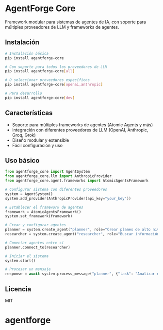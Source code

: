 # AgentForge Core

Framework modular para sistemas de agentes de IA, con soporte para múltiples proveedores de LLM y frameworks de agentes.

## Instalación

```bash
# Instalación básica
pip install agentforge-core

# Con soporte para todos los proveedores de LLM
pip install agentforge-core[all]

# O seleccionar proveedores específicos
pip install agentforge-core[openai,anthropic]

# Para desarrollo
pip install agentforge-core[dev]
```

## Características

- Soporte para múltiples frameworks de agentes (Atomic Agents y más)
- Integración con diferentes proveedores de LLM (OpenAI, Anthropic, Groq, Grok)
- Diseño modular y extensible
- Fácil configuración y uso

## Uso básico

```python
from agentforge_core import AgentSystem
from agentforge_core.llm import AnthropicProvider
from agentforge_core.agent.frameworks import AtomicAgentsFramework

# Configurar sistema con diferentes proveedores
system = AgentSystem()
system.add_provider(AnthropicProvider(api_key="your_key"))

# Establecer el framework de agentes
framework = AtomicAgentsFramework()
system.set_framework(framework)

# Crear y configurar agentes
planner = system.create_agent("planner", role="Crear planes de alto nivel")
researcher = system.create_agent("researcher", role="Buscar información")

# Conectar agentes entre sí
planner.connect_to(researcher)

# Iniciar el sistema
system.start()

# Procesar un mensaje
response = await system.process_message("planner", {"task": "Analizar datos"})
```

## Licencia

MIT
# agentforge
